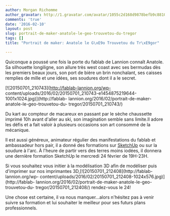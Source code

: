 ```yaml
---
author: Morgan Richomme
author_gravatar: http://1.gravatar.com/avatar/1055c2d168d9878befb9c8810eda96dc?s=96&d=mm&r=g
comments: 'true'
date: '2016-02-10'
layout: post
slug: portrait-de-maker-anatole-le-geo-trouvetou-du-tregor
tags: []
title: "Portrait de maker: Anatole le G\xE9o Trouvetou du Tr\xE9gor"

---
```

Quiconque a poussé une fois la porte du fablab de Lannion connaît Anatole. Sa
silhouette longiligne, son allure très west coast avec ses bermudas dès les
premiers beaux jours, son port de bière un brin nonchalant, ses caisses
remplies de mille et une idées, ses soudures dont il a le secret.

[![20150701_210743](http://fablab-lannion.org/wp-
content/uploads/2016/02/20150701_210743-e1454875219644-1001x1024.jpg)](http://fablab-
lannion.org/2016/02/portrait-de-maker-anatole-le-geo-trouvetou-du-
tregor/20150701_210743/)

Du kart au compteur de macareux en passant par le sèche chaussette imprimé 10h
avant d'aller au ski, son imagination semble sans limite.Il adore les défis et
a fait valoir à plusieurs occasions son art consommé de la mécanique.

Il est aussi généreux, animateur régulier des manifestations du fablab et
ambassadeur hors pair, il a donné des formations sur
[SketchUp](https://www.sketchup.com/fr) ou sur la soudure à l'arc. À l'heure
de partir vers des terres moins iodées, il donnera une dernière formation
SketchUp le mercredi 24 février de 19H-23H.

Si vous souhaitez vous initier à la modélisation 3D afin de modéliser puis
d'imprimer sur nos imprimantes 3D,[![20150701_212408](http://fablab-
lannion.org/wp-
content/uploads/2016/02/20150701_212408-1024x576.jpg)](http://fablab-
lannion.org/2016/02/portrait-de-maker-anatole-le-geo-trouvetou-du-
tregor/20150701_212408/) rendez-vous le 24!

Une chose est certaine, il va nous manquer…alors n'hésitez pas à venir suivre
sa formation et lui souhaiter le meilleur pour ses futurs plans
professionnels.


